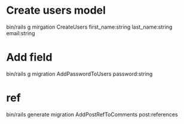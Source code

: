 # Create users model

 bin/rails g mirgation CreateUsers first_name:string last_name:string email:string

# Add field

 bin/rails g migration AddPasswordToUsers password:string

# ref

 bin/rails generate migration AddPostRefToComments post:references

